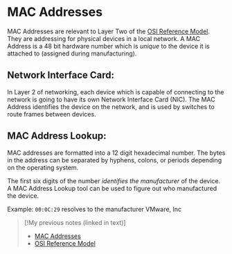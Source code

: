
# MAC Addresses
MAC Addresses are relevant to Layer Two of the [OSI Reference Model](/networking/OSI/OSI-reference-model.md). They are addressing for physical devices in a local network. A MAC Address is a 48 bit hardware number which is *unique* to the device it is attached to (assigned during manufacturing).
## Network Interface Card:
In Layer 2 of networking, each device which is capable of connecting to the network is going to have its own Network Interface Card (NIC). The MAC Address identifies the device on the network, and is used by switches to route frames between devices.
## MAC Address Lookup:
MAC addresses are formatted into a 12 digit hexadecimal number. The bytes in the address can be separated by hyphens, colons, or periods depending on the operating system.

The first six digits of the number *identifies the manufacturer* of the device. A MAC Address Lookup tool can be used to figure out who manufactured the device.

Example: `00:0C:29` resolves to the manufacturer VMware, Inc

> [!My previous notes (linked in text)]
> - [MAC Addresses](https://github.com/TrshPuppy/obsidian-notes/blob/main/networking/OSI/MAC-addresses.md)
> - [OSI Reference Model](https://github.com/TrshPuppy/obsidian-notes/blob/main/networking/OSI/OSI-reference-model.md)




